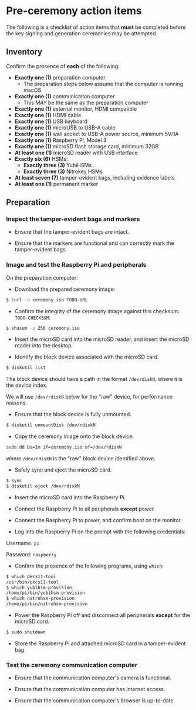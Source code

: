 Pre-ceremony action items
=========================

The following is a checklist of action items that **must** be completed
before the key signing and generation ceremonies may be attempted.

## Inventory

Confirm the presence of **each** of the following:

* **Exactly one (1)** preparation computer
  * The preparation steps below assume that the computer is running macOS
* **Exactly one (1)** communication computer
  * This *MAY* be the same as the preparation computer
* **Exactly one (1)** external monitor, HDMI compatible
* **Exactly one (1)** HDMI cable
* **Exactly one (1)** USB keyboard
* **Exactly one (1)** microUSB to USB-A cable
* **Exactly one (1)** wall socket to USB-A power source, minimum 5V/1A
* **Exactly one (1)** Raspberry Pi, Model 3
* **Exactly one (1)** microSD flash storage card, minimum 32GB
* **At least one (1)** microSD reader with USB interface
* **Exactly six (6)** HSMs:
  * **Exactly three (3)** YubiHSMs
  * **Exactly three (3)** Nitrokey HSMs
* **At least seven (7)** tamper-evident bags, including evidence labels
* **At least one (1)** permanent marker

## Preparation

### Inspect the tamper-evident bags and markers

* Ensure that the tamper-evident bags are intact.

* Ensure that the markers are functional and can correctly mark the tamper-evident bags.

### Image and test the Raspberry Pi and peripherals

On the preparation computer:

* Download the prepared ceremony image:

```bash
$ curl -o ceremony.iso TODO-URL
```

* Confirm the integrity of the ceremony image against this checksum: `TODO-CHECKSUM`:

```bash
$ shasum -a 256 ceremony.iso
```

* Insert the microSD card into the microSD reader, and insert the microSD reader into the
desktop.

* Identify the block device associated with the microSD card.

```bash
$ diskutil list
```

The block device should have a path in the format `/dev/diskN`, where `N` is the device index.

We will use `/dev/rdiskN` below for the "raw" device, for performance reasons.

* Ensure that the block device is fully unmounted.

```bash
$ diskutil unmountDisk /dev/rdiskN
```

* Copy the ceremony image onto the block device.

```bash
sudo dd bs=1m if=ceremony.iso of=/dev/rdiskN
```

where `/dev/rdiskN` is the "raw" block device identified above.

* Safely sync and eject the microSD card.

```bash
$ sync
$ diskutil eject /dev/rdiskN
```

* Insert the microSD card into the Raspberry Pi.

* Connect the Raspberry Pi to all peripherals **except** power.

* Connect the Raspberry Pi to power, and confirm boot on the monitor.

* Log into the Raspberry Pi on the prompt with the following credentials:

Username: `pi`

Password: `raspberry`

* Confirm the presence of the following programs, using `which`:

```bash
$ which pkcs11-tool
/usr/bin/pkcs11-tool
$ which yubihsm-provision
/home/pi/bin/yubihsm-provision
$ which nitrohsm-provision
/home/pi/bin/nitrohsm-provision
```

* Power the Raspberry Pi off and disconnect all peripherals **except** for the microSD card.

```bash
$ sudo shutdown
```

* Store the Raspberry Pi and attached microSD card in a tamper-evident bag.

### Test the ceremony communication computer

* Ensure that the communication computer's camera is functional.

* Ensure that the communication computer has internet access.

* Ensure that the communication computer's browser is up-to-date.
